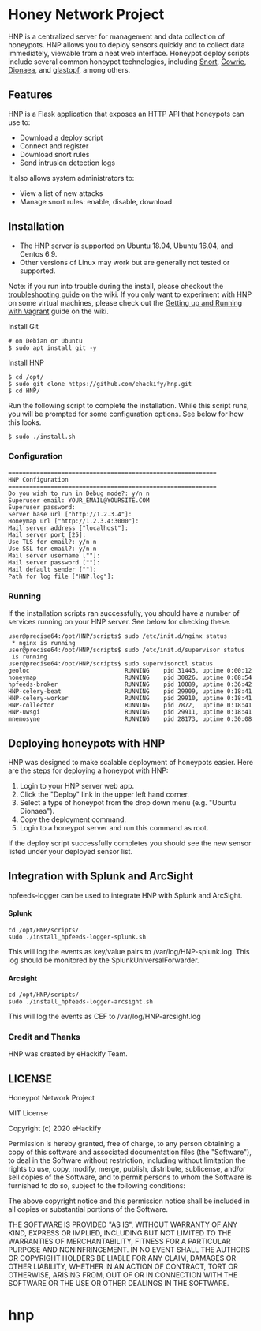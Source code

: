 Honey Network Project
====================

HNP is a centralized server for management and data collection of honeypots. HNP
allows you to deploy sensors quickly and to collect data immediately, viewable
from a neat web interface. Honeypot deploy scripts include several common
honeypot technologies, including [Snort](https://snort.org/),
[Cowrie](http://www.micheloosterhof.com/cowrie/),
[Dionaea](https://www.edgis-security.org/single-post/dionaea-malware-honeypot), and
[glastopf](https://github.com/glastopf/), among others.

## Features

HNP is a Flask application that exposes an HTTP API that honeypots can use to:
- Download a deploy script
- Connect and register
- Download snort rules
- Send intrusion detection logs

It also allows system administrators to:
- View a list of new attacks
- Manage snort rules: enable, disable, download


## Installation

- The HNP server is supported on Ubuntu 18.04, Ubuntu 16.04, and Centos 6.9.  
- Other versions of Linux may work but are generally not tested or supported.

Note: if you run into trouble during the install, please checkout the [troubleshooting guide](https://github.com/ehackify/HNP/wiki/HNP-Troubleshooting-Guide) on the wiki.  If you only want to experiment with HNP on some virtual machines, please check out the [Getting up and Running with Vagrant](https://github.com/ehackify/HNP/wiki/Getting-up-and-running-using-Vagrant) guide on the wiki.

Install Git

    # on Debian or Ubuntu
    $ sudo apt install git -y
    
Install HNP
    
    $ cd /opt/
    $ sudo git clone https://github.com/ehackify/hnp.git
    $ cd HNP/

Run the following script to complete the installation.  While this script runs,
you will be prompted for some configuration options.  See below for how this
looks.

    $ sudo ./install.sh


### Configuration
    
    ===========================================================
    HNP Configuration
    ===========================================================
    Do you wish to run in Debug mode?: y/n n
    Superuser email: YOUR_EMAIL@YOURSITE.COM
    Superuser password: 
    Server base url ["http://1.2.3.4"]: 
    Honeymap url ["http://1.2.3.4:3000"]:
    Mail server address ["localhost"]: 
    Mail server port [25]: 
    Use TLS for email?: y/n n
    Use SSL for email?: y/n n
    Mail server username [""]: 
    Mail server password [""]: 
    Mail default sender [""]: 
    Path for log file ["HNP.log"]: 


### Running

If the installation scripts ran successfully, you should have a number of
services running on your HNP server.  See below for checking these.

    user@precise64:/opt/HNP/scripts$ sudo /etc/init.d/nginx status
     * nginx is running
    user@precise64:/opt/HNP/scripts$ sudo /etc/init.d/supervisor status
     is running
    user@precise64:/opt/HNP/scripts$ sudo supervisorctl status
    geoloc                           RUNNING    pid 31443, uptime 0:00:12
    honeymap                         RUNNING    pid 30826, uptime 0:08:54
    hpfeeds-broker                   RUNNING    pid 10089, uptime 0:36:42
    HNP-celery-beat                  RUNNING    pid 29909, uptime 0:18:41
    HNP-celery-worker                RUNNING    pid 29910, uptime 0:18:41
    HNP-collector                    RUNNING    pid 7872,  uptime 0:18:41
    HNP-uwsgi                        RUNNING    pid 29911, uptime 0:18:41
    mnemosyne                        RUNNING    pid 28173, uptime 0:30:08

## Deploying honeypots with HNP

HNP was designed to make scalable deployment of honeypots easier.  Here are the
steps for deploying a honeypot with HNP:

1. Login to your HNP server web app.
2. Click the "Deploy" link in the upper left hand corner.
3. Select a type of honeypot from the drop down menu (e.g. "Ubuntu Dionaea").
4. Copy the deployment command.
5. Login to a honeypot server and run this command as root.

If the deploy script successfully completes you should see the new sensor listed
under your deployed sensor list.

## Integration with Splunk and ArcSight

hpfeeds-logger can be used to integrate HNP with Splunk and ArcSight.

#### Splunk


    cd /opt/HNP/scripts/
    sudo ./install_hpfeeds-logger-splunk.sh

This will log the events as key/value pairs to /var/log/HNP-splunk.log.  This
log should be monitored by the SplunkUniversalForwarder.

#### Arcsight


    cd /opt/HNP/scripts/
    sudo ./install_hpfeeds-logger-arcsight.sh

This will log the events as CEF to /var/log/HNP-arcsight.log


### Credit and Thanks
HNP was created by eHackify Team.

## LICENSE

Honeypot Network Project

MIT License

Copyright (c) 2020 eHackify

Permission is hereby granted, free of charge, to any person obtaining a copy
of this software and associated documentation files (the "Software"), to deal
in the Software without restriction, including without limitation the rights
to use, copy, modify, merge, publish, distribute, sublicense, and/or sell
copies of the Software, and to permit persons to whom the Software is
furnished to do so, subject to the following conditions:

The above copyright notice and this permission notice shall be included in all
copies or substantial portions of the Software.

THE SOFTWARE IS PROVIDED "AS IS", WITHOUT WARRANTY OF ANY KIND, EXPRESS OR
IMPLIED, INCLUDING BUT NOT LIMITED TO THE WARRANTIES OF MERCHANTABILITY,
FITNESS FOR A PARTICULAR PURPOSE AND NONINFRINGEMENT. IN NO EVENT SHALL THE
AUTHORS OR COPYRIGHT HOLDERS BE LIABLE FOR ANY CLAIM, DAMAGES OR OTHER
LIABILITY, WHETHER IN AN ACTION OF CONTRACT, TORT OR OTHERWISE, ARISING FROM,
OUT OF OR IN CONNECTION WITH THE SOFTWARE OR THE USE OR OTHER DEALINGS IN THE
SOFTWARE.
# hnp
